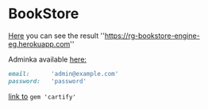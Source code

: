 # BookStore
[Here](https://rg-bookstore-engine-eg.herokuapp.com) you can see the result ''https://rg-bookstore-engine-eg.herokuapp.com''

Adminka available [here:](https://rg-bookstore-engine-eg.herokuapp.com/admin)
```ruby
email:      'admin@example.com'
password:   'password'
```

[link to](https://github.com/GalenkoNeon/cartify) ```gem 'cartify' ```